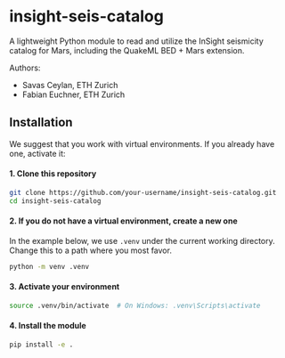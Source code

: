 # insight-seis-catalog

A lightweight Python module to read and utilize the InSight seismicity catalog for Mars, including the QuakeML BED + Mars extension.

Authors:
- Savas Ceylan, ETH Zurich
- Fabian Euchner, ETH Zurich

## Installation

We suggest that you work with virtual environments. If you already have one, activate it:

#### 1. Clone this repository
```bash
git clone https://github.com/your-username/insight-seis-catalog.git
cd insight-seis-catalog
```

#### 2. If you do not have a virtual environment, create a new one
In the example below, we use ```.venv``` under the current working directory. Change this to a path where you most favor.
```bash
python -m venv .venv
```

#### 3. Activate your environment
```bash
source .venv/bin/activate  # On Windows: .venv\Scripts\activate
```

#### 4. Install the module
```bash
pip install -e .
```

